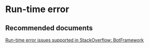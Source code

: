 <properties
	pageTitle="Run-time error"
	description="Run-time error"
	service="Microsoft.bot"
	resource="botservice"
	authors="aarzh-AaronZhang"
	displayOrder=""
	selfHelpType="generic"
	supportTopicIds="32560525"
	resourceTags=""
	productPesIds="16152"
	cloudEnvironments="public"
/>

# Run-time error

## **Recommended documents**
[Run-time error issues supported in StackOverflow: BotFramework](http://stackoverflow.com/questions/tagged/azure-bot-service)
